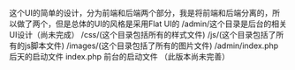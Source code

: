 这个UI的简单的设计，分为前端和后端两个部分，我是将前端和后端分离的，所以做了两个，但是总体的UI的风格是采用Flat UI的
/admin/这个目录是后台的相关UI设计（尚未完成）
/css/(这个目录包括所有的样式文件)
/js/(这个目录包括了所有的js脚本文件)
/images/(这个目录包括了所有的图片文件)
/admin/index.php 后天的启动文件
index.php 前台的启动文件
（此版本尚未完善）
